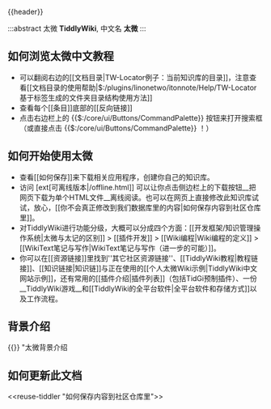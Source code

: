 {{header}}

:::abstract 太微
__TiddlyWiki__, 中文名 __太微__ 
:::

## 如何浏览太微中文教程

* 可以翻阅右边的[[文档目录|TW-Locator例子：当前知识库的目录]]，注意查看[[文档目录的使用帮助|$:/plugins/linonetwo/itonnote/Help/TW-Locator基于标签生成的文件夹目录结构使用方法]]
* 查看每个[[条目]]底部的[[反向链接]]
* 点击右边栏上的 {{$:/core/ui/Buttons/CommandPalette}} 按钮来打开搜索框（或直接点击 {{$:/core/ui/Buttons/CommandPalette}} ！）

## 如何开始使用太微

* 查看[[如何保存]]来下载相关应用程序，创建你自己的知识库。
* 访问 [ext[可离线版本|/offline.html]] 可以让你点击侧边栏上的下载按钮__把网页下载为单个HTML文件__离线阅读。也可以在网页上直接修改此知识库试试，放心，[[你不会真正修改到我们数据库里的内容|如何保存内容到社区仓库里]]。
* 对TiddlyWiki进行功能分级，大概可以分成四个方面：[[开发框架/知识管理操作系统|太微与太记的区别]] > [[插件开发]] > [[Wiki编程|Wiki编程的定义]] > [[WikiText笔记与写作|WikiText笔记与写作（进一步的可能）]]。
* 你可以在[[资源链接]]里找到''其它社区资源链接''、[[TiddlyWiki教程|教程链接]]、[[知识链接|知识链]]与正在使用的[[个人太微Wiki示例|TiddlyWiki中文网站示例]]，还有常用的[[插件介绍|插件列表]]（包括TidGi预制插件）、一份__TiddlyWiki游戏__和[[TiddlyWiki的全平台软件|全平台软件和存储方式]]以及工作流程。


## 背景介绍

{{}} "太微背景介绍

## 如何更新此文档

<<reuse-tiddler "如何保存内容到社区仓库里">>



